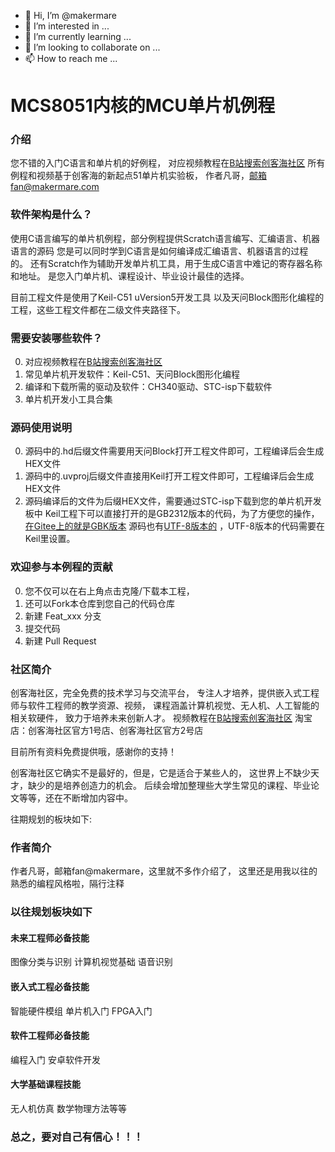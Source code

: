 - 👋 Hi, I’m @makermare
- 👀 I’m interested in ...
- 🌱 I’m currently learning ...
- 💞️ I’m looking to collaborate on ...
- 📫 How to reach me ...

# MCS8051内核的MCU单片机例程

### 介绍
您不错的入门C语言和单片机的好例程，
对应视频教程在[B站搜索创客海社区](https://space.bilibili.com/167945395)
所有例程和视频基于创客海的新起点51单片机实验板，
作者凡哥，邮箱fan@makermare.com

### 软件架构是什么？
使用C语言编写的单片机例程，部分例程提供Scratch语言编写、汇编语言、机器语言的源码
您是可以同时学到C语言是如何编译成汇编语言、机器语言的过程的。
还有Scratch作为辅助开发单片机工具，用于生成C语言中难记的寄存器名称和地址。
是您入门单片机、课程设计、毕业设计最佳的选择。

目前工程文件是使用了Keil-C51 uVersion5开发工具
以及天问Block图形化编程的工程，这些工程文件都在二级文件夹路径下。

### 需要安装哪些软件？
0.  对应视频教程在[B站搜索创客海社区](https://space.bilibili.com/167945395)
1.  常见单片机开发软件：Keil-C51、天问Block图形化编程
2.  编译和下载所需的驱动及软件：CH340驱动、STC-isp下载软件
3.  单片机开发小工具合集


### 源码使用说明
0.  源码中的.hd后缀文件需要用天问Block打开工程文件即可，工程编译后会生成HEX文件
1.  源码中的.uvproj后缀文件直接用Keil打开工程文件即可，工程编译后会生成HEX文件
2.  源码编译后的文件为后缀HEX文件，需要通过STC-isp下载到您的单片机开发板中
Keil工程下可以直接打开的是GB2312版本的代码，为了方便您的操作，[在Gitee上的就是GBK版本](https://gitee.com/makermare/mcu-routine-of-mcs8051-kernel)
源码也有[UTF-8版本的](https://github.com/makermare/MCS8051-MCU-)
，UTF-8版本的代码需要在Keil里设置。


### 欢迎参与本例程的贡献
0.  您不仅可以在右上角点击克隆/下载本工程，
1.  还可以Fork本仓库到您自己的代码仓库
2.  新建 Feat_xxx 分支
3.  提交代码
4.  新建 Pull Request

### 社区简介
创客海社区，完全免费的技术学习与交流平台，
专注人才培养，提供嵌入式工程师与软件工程师的教学资源、视频，
课程涵盖计算机视觉、无人机、人工智能的相关软硬件，
致力于培养未来创新人才。
视频教程在[B站搜索创客海社区](https://space.bilibili.com/167945395)
淘宝店：创客海社区官方1号店、创客海社区官方2号店

目前所有资料免费提供哦，感谢你的支持！

创客海社区它确实不是最好的，但是，它是适合于某些人的，
这世界上不缺少天才，缺少的是培养创造力的机会。
后续会增加整理些大学生常见的课程、毕业论文等等，还在不断增加内容中。

往期规划的板块如下:

### 作者简介
作者凡哥，邮箱fan@makermare，这里就不多作介绍了，
这里还是用我以往的熟悉的编程风格啦，隔行注释

### 以往规划板块如下

#### 未来工程师必备技能
 图像分类与识别
 计算机视觉基础
 语音识别
#### 嵌入式工程必备技能
 智能硬件模组
 单片机入门
 FPGA入门
#### 软件工程师必备技能
 编程入门
 安卓软件开发
#### 大学基础课程技能
 无人机仿真
 数学物理方法等等
 
### 总之，要对自己有信心！！！
